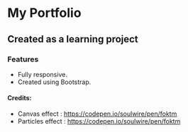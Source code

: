 # My Portfolio
## Created as a learning project
### Features
* Fully responsive.
* Created using Bootstrap.


#### Credits: 

* Canvas effect : https://codepen.io/soulwire/pen/foktm
* Particles effect : https://codepen.io/soulwire/pen/foktm
